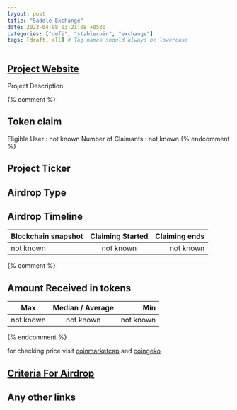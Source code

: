 ```yaml
---
layout: post
title: "Saddle Exchange"
date: 2023-04-08 03:21:08 +0530
categories: ["defi", "stablecoin", "exchange"]
tags: [draft, all] # Tag names should always be lowercase
---
```


## [Project Website](https://saddle.exchange/)

Project Description

{% comment %}

## Token claim

Eligible User : not known
Number of Claimants : not known
{% endcomment %}

## Project Ticker

## Airdrop Type

## Airdrop Timeline

| Blockchain snapshot | Claiming Started | Claiming ends |
| ------------------- | :--------------: | ------------: |
| not known           |    not known     |     not known |

{% comment %}

## Amount Received in tokens

| Max       | Median / Average |       Min |
| --------- | :--------------: | --------: |
| not known |    not known     | not known |

{% endcomment %}

for checking price visit [coinmarketcap](https://coinmarketcap.com/currencies/) and [coingeko](https://www.coingecko.com/en/coins/)

## [Criteria For Airdrop](https://blog.saddle.finance/announcing-the-saddle-sdl-token/)

## Any other links
